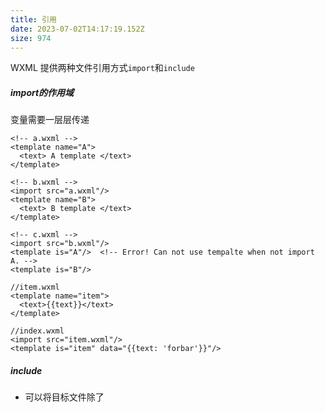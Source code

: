```yaml
---
title: 引用
date: 2023-07-02T14:17:19.152Z
size: 974
---
```

WXML 提供两种文件引用方式`import`和`include`

##### import的作用域

变量需要一层层传递

```vue
<!-- a.wxml -->
<template name="A">
  <text> A template </text>
</template>

<!-- b.wxml -->
<import src="a.wxml"/>
<template name="B">
  <text> B template </text>
</template>

<!-- c.wxml -->
<import src="b.wxml"/>
<template is="A"/>  <!-- Error! Can not use tempalte when not import A. -->
<template is="B"/>
```

```vue
//item.wxml
<template name="item">
  <text>{{text}}</text>
</template>

//index.wxml
<import src="item.wxml"/>
<template is="item" data="{{text: 'forbar'}}"/>
```

##### include

- 可以将目标文件除了 <template/> <wxs/> 外的整个代码引入，相当于是拷贝到 include 位置
- include可以直接使用页面的变量

```vue
<!-- index.wxml -->
<include src="header.wxml"/>
<view> body </view>
<include src="footer.wxml"/>

<!-- header.wxml -->
<view> header </view>

<!-- footer.wxml -->
<view> footer </view>
```
